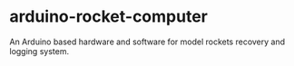 # arduino-rocket-computer
An Arduino based hardware and software for model rockets recovery and logging system.
